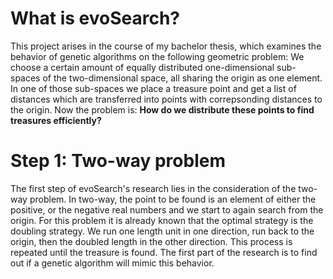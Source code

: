 # What is evoSearch?

This project arises in the course of my bachelor thesis, which examines the behavior of genetic algorithms on the following
geometric problem: We choose a certain amount of equally distributed one-dimensional sub-spaces of the two-dimensional space,
all sharing the origin as one element. In one of those sub-spaces we place a treasure point and get a list of distances which
are transferred into points with correpsonding distances to the origin. Now the problem is: **How do we distribute these points
to find treasures efficiently?**

# Step 1: Two-way problem
The first step of evoSearch's research lies in the consideration of the two-way problem. In two-way, the point to be found is
an element of either the positive, or the negative real numbers and we start to again search from the origin. For this problem
it is already known that the optimal strategy is the doubling strategy. We run one length unit in one direction, run back to the
origin, then the doubled length in the other direction. This process is repeated until the treasure is found.
The first part of the research is to find out if a genetic algorithm will mimic this behavior.
